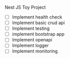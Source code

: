 Nest JS Toy Project

-[ ] Implement health check
-[ ] Implement basic crud api
-[ ] Implement testing
-[ ] implement bootstrap app
-[ ] Implement openapi
-[ ] Implement logger
-[ ] Implement monitoring
